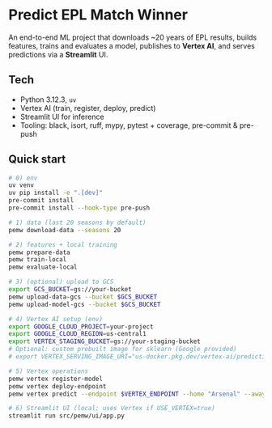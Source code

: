 # Predict EPL Match Winner

An end-to-end ML project that downloads ~20 years of EPL results, builds features,
trains and evaluates a model, publishes to **Vertex AI**, and serves predictions via a **Streamlit** UI.

## Tech
- Python 3.12.3, `uv`
- Vertex AI (train, register, deploy, predict)
- Streamlit UI for inference
- Tooling: black, isort, ruff, mypy, pytest + coverage, pre-commit & pre-push

## Quick start
```bash
# 0) env
uv venv
uv pip install -e ".[dev]"
pre-commit install
pre-commit install --hook-type pre-push

# 1) data (last 20 seasons by default)
pemw download-data --seasons 20

# 2) features + local training
pemw prepare-data
pemw train-local
pemw evaluate-local

# 3) (optional) upload to GCS
export GCS_BUCKET=gs://your-bucket
pemw upload-data-gcs --bucket $GCS_BUCKET
pemw upload-model-gcs --bucket $GCS_BUCKET

# 4) Vertex AI setup (env)
export GOOGLE_CLOUD_PROJECT=your-project
export GOOGLE_CLOUD_REGION=us-central1
export VERTEX_STAGING_BUCKET=gs://your-staging-bucket
# Optional: custom prebuilt image for sklearn (Google provided)
# export VERTEX_SERVING_IMAGE_URI="us-docker.pkg.dev/vertex-ai/prediction/sklearn-cpu.1-5:latest"

# 5) Vertex operations
pemw vertex register-model
pemw vertex deploy-endpoint
pemw vertex predict --endpoint $VERTEX_ENDPOINT --home "Arsenal" --away "Chelsea"

# 6) Streamlit UI (local; uses Vertex if USE_VERTEX=true)
streamlit run src/pemw/ui/app.py
```
